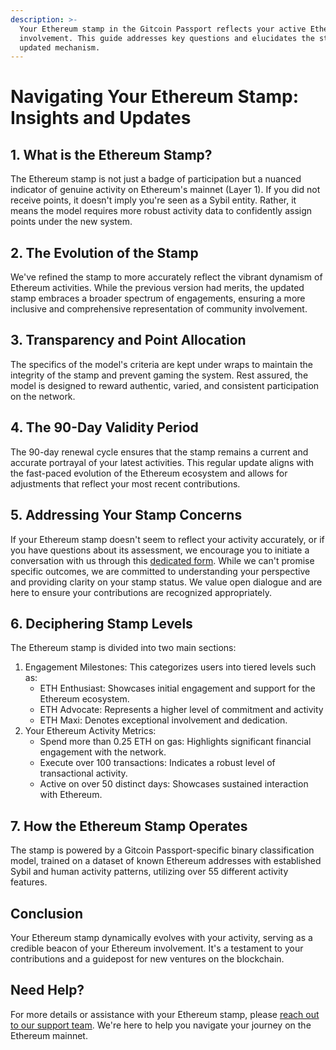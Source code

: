 ```yaml
---
description: >-
  Your Ethereum stamp in the Gitcoin Passport reflects your active Ethereum
  involvement. This guide addresses key questions and elucidates the stamp's
  updated mechanism.
---
```


# Navigating Your Ethereum Stamp: Insights and Updates

## 1. What is the Ethereum Stamp?

The Ethereum stamp is not just a badge of participation but a nuanced indicator of genuine activity on Ethereum's mainnet (Layer 1). If you did not receive points, it doesn't imply you're seen as a Sybil entity. Rather, it means the model requires more robust activity data to confidently assign points under the new system.

## 2. The Evolution of the Stamp

We've refined the stamp to more accurately reflect the vibrant dynamism of Ethereum activities. While the previous version had merits, the updated stamp embraces a broader spectrum of engagements, ensuring a more inclusive and comprehensive representation of community involvement.

## 3. Transparency and Point Allocation

The specifics of the model's criteria are kept under wraps to maintain the integrity of the stamp and prevent gaming the system. Rest assured, the model is designed to reward authentic, varied, and consistent participation on the network.

## 4. The 90-Day Validity Period

The 90-day renewal cycle ensures that the stamp remains a current and accurate portrayal of your latest activities. This regular update aligns with the fast-paced evolution of the Ethereum ecosystem and allows for adjustments that reflect your most recent contributions.

## 5. Addressing Your Stamp Concerns

If your Ethereum stamp doesn't seem to reflect your activity accurately, or if you have questions about its assessment, we encourage you to initiate a conversation with us through this [dedicated form](https://docs.google.com/forms/d/e/1FAIpQLSeZTx9rIJN52NKCAYwA1rpgzSEOPZrOh1QqBX7HDyf2FDTAHA/viewform). While we can't promise specific outcomes, we are committed to understanding your perspective and providing clarity on your stamp status. We value open dialogue and are here to ensure your contributions are recognized appropriately.

## 6. Deciphering Stamp Levels

The Ethereum stamp is divided into two main sections:

1. Engagement Milestones: This categorizes users into tiered levels such as:
   * ETH Enthusiast: Showcases initial engagement and support for the Ethereum ecosystem.
   * ETH Advocate: Represents a higher level of commitment and activity
   * ETH Maxi: Denotes exceptional involvement and dedication.&#x20;
2. Your Ethereum Activity Metrics:
   * Spend more than 0.25 ETH on gas: Highlights significant financial engagement with the network.
   * Execute over 100 transactions: Indicates a robust level of transactional activity.
   * Active on over 50 distinct days: Showcases sustained interaction with Ethereum.

## 7. How the Ethereum Stamp Operates

The stamp is powered by a Gitcoin Passport-specific binary classification model, trained on a dataset of known Ethereum addresses with established Sybil and human activity patterns, utilizing over 55 different activity features.

## Conclusion

Your Ethereum stamp dynamically evolves with your activity, serving as a credible beacon of your Ethereum involvement. It's a testament to your contributions and a guidepost for new ventures on the blockchain.

## Need Help?

For more details or assistance with your Ethereum stamp, please [reach out to our support team](../about-gitcoin/contact-us.md). We're here to help you navigate your journey on the Ethereum mainnet.
